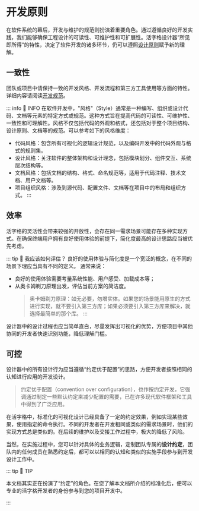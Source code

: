 # 开发原则

在软件系统的幕后，开发与维护的规范则扮演着重要角色。通过遵循良好的开发实践，我们能够确保工程设计的可读性、可维护性和可扩展性。活字格设计器“所见即所得”的特性，决定了软件开发的诸多环节，仍可以遵照[设计原则](../design/principle)赋予新的理解。

## 一致性

团队或项目中请保持一致的开发风格、开发流程和第三方工具使用等方面的特性。详细内容请阅读[开发规范](../dev/base/naming-style)。

::: info 📍 INFO
在软件开发中，"风格"（Style）通常是一种编写、组织或设计代码、文档等元素的特定方式或规范。这种方式旨在提高代码的可读性、可维护性、一致性和可理解性。风格不仅包括代码的外观和格式，还包括对于整个项目结构、设计原则、文档等的规范。可以参考如下的风格维度：

- 代码风格：包含所有可视化的逻辑设计规范，以及编码开发中的代码外观与格式的规则集。
- 设计风格：关注软件的整体架构和设计理念，包括模块划分、组件交互、系统层次结构等。
- 文档风格：包括文档的结构、格式、命名规范等，适用于代码注释、技术文档、用户文档等。
- 项目组织风格：涉及到源代码、配置文件、文档等在项目中的布局和组织方式。
:::

## 效率

活字格的灵活性会带来较强的开放性，会存在同一需求场景可能存在多种实现方式。在确保终端用户拥有良好使用体验的前提下，简化度最高的设计思路应当被优先考虑。

::: tip 🤔 我应该如何评估？
良好的使用体验与简化度是一个宽泛的概念，在不同的场景下理应当具有不同的定义。 通常来说：
- 良好的使用体验需要考量系统性能、用户感受、加载成本等；
- 从奥卡姆剃刀原理出发，评估当前方案的简洁度。
  > 奥卡姆剃刀原理：如无必要，勿增实体。如果您的场景能用原生的方式进行实现，就不要引入第三方库；如果必须要引入第三方库来解决，就选择最简单的那个库。
:::

设计器中的设计过程也应当简单直白，尽量发挥出可视化的优势，方便项目中其他协同的开发者快速识别功能，降低理解门槛。

## 可控

设计器中的所有设计行为应当遵循“约定优于配置”的思路，方便开发者按照相同的认知进行应用的开发设计。

> 约定优于配置（convention over configuration），也作按约定开发，它强调通过制定一些默认约定来减少配置的需要，已在许多现代软件框架和工具中得到了广泛应用。

在活字格中，标准化的可视化设计已经具备了一定的约定效果，例如实现某些效果，使用指定的命令执行。不同的开发者在开发相同或类似的需求场景时，他们的实现方式总是类似的。在后续的维护以及交接工作过程中，极大的降低了风险。

当然，在实施过程中，您可以针对具体的业务逻辑，定制团队专属的**设计约定**，团队内的任何成员在熟悉约定后，都可以以相同的认知和类似的实施手段参与到开发设计工作中。

::: tip 🔔 TIP

本文档其实正在扮演了“约定”的角色。在您了解本文档所介绍的标准化后，便可以专业的活字格开发者的身份参与到您的项目开发中。

:::